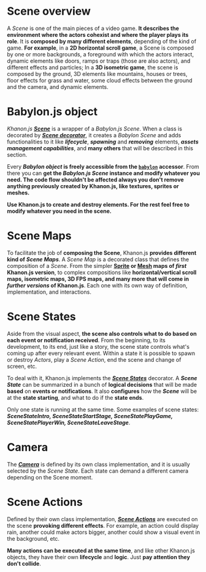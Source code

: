 # Scene overview
A *Scene* is one of the main pieces of a video game. **It describes the environment where the actors cohexist and where the player plays its role**. It is **composed by many different elements**, depending of the kind of game. **For example**, in a **2D horizontal scroll game**, a Scene is composed by one or more backgrounds, a foreground with which the actors interact, dynamic elements like doors, ramps or traps (those are also actors), and different effects and particles; In a **3D isometric game**, the scene is composed by the ground, 3D elements like mountains, houses or trees, floor effects for grass and water, some cloud effects between the ground and the camera, and dynamic elements.

# Babylon.js object
*Khanon.js* [***Scene***](https://khanonjs.com/api-docs/modules/decorators_scene.html) is a wrapper of a *Babylon.js Scene*. When a class is decorated by [***Scene decorator***](https://khanonjs.com/api-docs/functions/decorators_scene.Scene.html), it creates a *Babylon Scene* and adds functionalities to it like ***lifecycle***, ***spawning*** and ***removing*** elements, ***assets management capabilities***, and **many others** that will be described in this section.

Every ***Babylon object* is freely accessible from the [`babylon`](https://khanonjs.com/api-docs/classes/decorators_scene.SceneInterface.html#babylon) accessor**. From there you can **get the *Babylon.js Scene* instance and modify whatever you need. The code flow shouldn't be affected always you don't remove anything previously created by Khanon.js, like textures, sprites or meshes.**

**Use Khanon.js to create and destroy elements. For the rest feel free to modify whatever you need in the scene.**

# Scene Maps
To facilitate the job of **composing the Scene**, Khanon.js **provides different kind of *Scene Maps***. A *Scene Map* is a decorated class that defines the composition of a *Scene*. From the simpler **[Sprite](https://khanonjs.com/api-docs/modules/decorators_sprite_map.html) or [Mesh](https://khanonjs.com/api-docs/modules/decorators_mesh_map.html) maps of *first* Khanon.js version**, to complex compositions like **horizontal/vertical scroll maps, isometric maps, 3D FPS maps, and many more that will come in *further versions* of Khanon.js**. Each one with its own way of definition, implementation, and interactions.

# Scene States
Aside from the visual aspect, **the scene also controls what to do based on each event or notification received**. From the beginning, to its development, to its end, just like a story, the scene state controls what's coming up after every relevant event. Within a state it is possible to spawn or destroy *Actors*, play a *Scene Action*, end the scene and change of screen, etc.

To deal with it, Khanon.js implements the [***Scene States***](https://khanonjs.com/api-docs/modules/decorators_scene_scene_state.html) decorator. A ***Scene State*** can be summarized in a bunch of **logical decisions** that will be made **based** on **events or notifications**. It also **configures** how the ***Scene*** will be at the **state starting**, and what to do if the **state ends**.

Only one state is running at the same time. Some examples of scene states: ***SceneStateIntro, SceneStateStartStage, SceneStatePlayGame, SceneStatePlayerWin, SceneStateLeaveStage***.

# Camera
The [***Camera***](https://khanonjs.com/api-docs/modules/decorators_camera.html) is defined by its own class implementation, and it is usually selected by the *Scene State*. Each state can demand a different camera depending on the Scene moment.

# Scene Actions
Defined by their own class implementation, [***Scene Actions***](https://khanonjs.com/api-docs/modules/decorators_scene_scene_action.html) are executed on the scene **provoking different effects**. For example, an action could display rain, another could make actors bigger, another could show a visual event in the background, etc.

**Many actions can be executed at the same time**, and like other Khanon.js objects, they have their own **lifecycle** and **logic**. Just **pay attention they don't collide**.

